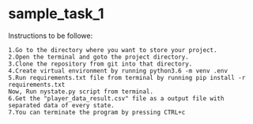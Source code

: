 # sample_task_1

Instructions to be followe:

    1.Go to the directory where you want to store your project.
    2.Open the terminal and goto the project directory.
    3.Clone the repository from git into that directory.
    4.Create virtual environment by running python3.6 -m venv .env
    5.Run requirements.txt file from terminal by running pip install -r requirements.txt
    Now, Run nystate.py script from terminal.
    6.Get the "player_data_result.csv" file as a output file with separated data of every state.
    7.You can terminate the program by pressing CTRL+c